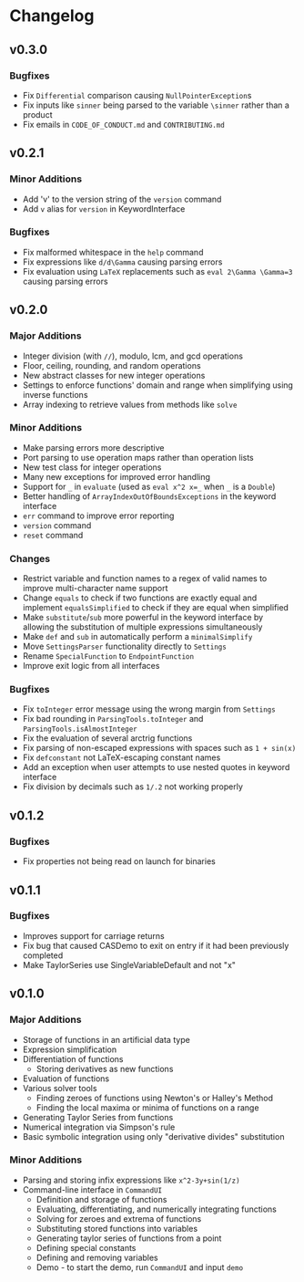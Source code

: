 # Changelog
## v0.3.0
### Bugfixes
 - Fix `Differential` comparison causing `NullPointerException`s
 - Fix inputs like `sinner` being parsed to the variable `\sinner` rather than a product
 - Fix emails in `CODE_OF_CONDUCT.md` and `CONTRIBUTING.md`


## v0.2.1
### Minor Additions
 - Add 'v' to the version string of the `version` command
 - Add `v` alias for `version` in KeywordInterface
### Bugfixes
 - Fix malformed whitespace in the `help` command
 - Fix expressions like `d/d\Gamma` causing parsing errors
 - Fix evaluation using `LaTeX` replacements such as `eval 2\Gamma \Gamma=3` causing parsing errors
 
## v0.2.0
### Major Additions 
 - Integer division (with `//`), modulo, lcm, and gcd operations
 - Floor, ceiling, rounding, and random operations
 - New abstract classes for new integer operations
 - Settings to enforce functions' domain and range when simplifying using inverse functions
 - Array indexing to retrieve values from methods like `solve`

### Minor Additions
 - Make parsing errors more descriptive
 - Port parsing to use operation maps rather than operation lists
 - New test class for integer operations
 - Many new exceptions for improved error handling
 - Support for `_` in `evaluate` (used as `eval x^2 x=_` when `_` is a `Double`)
 - Better handling of `ArrayIndexOutOfBoundsExceptions` in the keyword interface
 - `err` command to improve error reporting
 - `version` command
 - `reset` command
 
 ### Changes
 - Restrict variable and function names to a regex of valid names to improve multi-character name support
 - Change `equals` to check if two functions are exactly equal and implement `equalsSimplified` to check if they are equal when simplified
 - Make `substitute`/`sub` more powerful in the keyword interface by allowing the substitution of multiple expressions simultaneously
 - Make `def` and `sub` in automatically perform a `minimalSimplify`
 - Move `SettingsParser` functionality directly to `Settings`
 - Rename `SpecialFunction` to `EndpointFunction`
 - Improve exit logic from all interfaces
 
 ### Bugfixes
 - Fix `toInteger` error message using the wrong margin from `Settings`
 - Fix bad rounding in `ParsingTools.toInteger` and `ParsingTools.isAlmostInteger`
 - Fix the evaluation of several arctrig functions 
 - Fix parsing of non-escaped expressions with spaces such as `1 + sin(x)`
 - Fix `defconstant` not LaTeX-escaping constant names
 - Add an exception when user attempts to use nested quotes in keyword interface
 - Fix division by decimals such as `1/.2` not working properly
 
## v0.1.2
### Bugfixes
 - Fix properties not being read on launch for binaries

## v0.1.1
### Bugfixes
 - Improves support for carriage returns
 - Fix bug that caused CASDemo to exit on entry if it had been previously completed
 - Make TaylorSeries use SingleVariableDefault and not "x"
  
## v0.1.0
### Major Additions
- Storage of functions in an artificial data type
- Expression simplification
- Differentiation of functions 
  - Storing derivatives as new functions
- Evaluation of functions
- Various solver tools
  - Finding zeroes of functions using Newton's or Halley's Method
  - Finding the local maxima or minima of functions on a range
- Generating Taylor Series from functions
- Numerical integration via Simpson's rule
- Basic symbolic integration using only "derivative divides" substitution
### Minor Additions
- Parsing and storing infix expressions like `x^2-3y+sin(1/z)`
- Command-line interface in `CommandUI`
  - Definition and storage of functions
  - Evaluating, differentiating, and numerically integrating functions
  - Solving for zeroes and extrema of functions
  - Substituting stored functions into variables
  - Generating taylor series of functions from a point
  - Defining special constants
  - Defining and removing variables
  - Demo - to start the demo, run `CommandUI` and input `demo`
